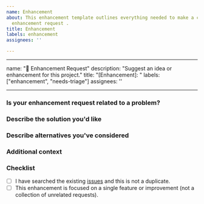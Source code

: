 ```yaml
---
name: Enhancement
about: This enhancement template outlines everything needed to make a clear and concise
  enhancement request .
title: Enhancement
labels: enhancement
assignees: ''

---
```


---
name: "🚀 Enhancement Request"
description: "Suggest an idea or enhancement for this project."
title: "[Enhancement]: "
labels: ["enhancement", "needs-triage"]
assignees: ''

---

### Is your enhancement request related to a problem?
### Describe the solution you'd like
### Describe alternatives you've considered
### Additional context
### Checklist
- [ ] I have searched the existing [issues](https://github.com/YOUR_USERNAME/YOUR_REPO/issues) and this is not a duplicate.
- [ ] This enhancement is focused on a single feature or improvement (not a collection of unrelated requests).
